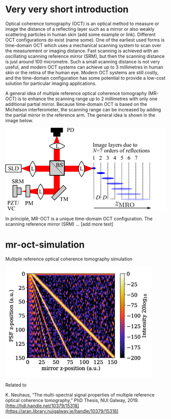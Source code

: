 # Very very short introduction
Optical coherence tomography (OCT) is an optical method to measure or image the distance of a reflecting layer such as a mirror or also weakly scattering particles in human skin (add some example or link).
Different OCT configurations do exist (name some). 
One of the earliest used forms is time-domain OCT which uses a mechanical scanning system to scan over the measurement or imaging distance.
Fast scanning is achieved with an oscillating scanning reference mirror (SRM), but then the scanning distance is just around 100 micrometre.
Such a small scanning distance is not very useful, and modern OCT systems can achieve up to 3 millimetres in human skin or the retina of the human eye.
Modern OCT systems are still costly, and the time-domain configuration has some potential to provide a low-cost solution for particular imaging applications.

A general idea of multiple reference optical coherence tomography (MR-OCT) is to enhance the scanning range up to 2 millimetres with only one additional partial mirror.
Because time-domain OCT is based on the Michelson interferometer, the scanning range can be increased by adding the partial mirror in the reference arm. The general idea is shown in the image below.

![MR-OCT graphic abstract](graphic_abstract.png)

In principle, MR-OCT is a unique time-domain OCT configuration.
The scanning reference mirror (SRM) ...
[add more text]

# mr-oct-simulation
Multiple reference optical coherence tomography simulation


![example simulation](simulate_MRO_SRMPM.png)

Related to 

K. Neuhaus, “The multi-spectral signal properties of multiple reference optical coherence tomography,” PhD Thesis, NUI Galway, 2019.
[http://hdl.handle.net/10379/15318](https://aran.library.nuigalway.ie/handle/10379/15318)
